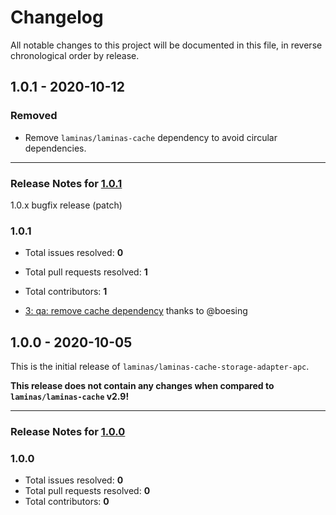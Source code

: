 # Changelog

All notable changes to this project will be documented in this file, in reverse chronological order by release.

## 1.0.1 - 2020-10-12

### Removed

- Remove `laminas/laminas-cache` dependency to avoid circular dependencies.


-----

### Release Notes for [1.0.1](https://github.com/laminas/laminas-cache-storage-adapter-apc/milestone/2)

1.0.x bugfix release (patch)

### 1.0.1

- Total issues resolved: **0**
- Total pull requests resolved: **1**
- Total contributors: **1**

 - [3: qa: remove cache dependency](https://github.com/laminas/laminas-cache-storage-adapter-apc/pull/3) thanks to @boesing

## 1.0.0 - 2020-10-05

This is the initial release of `laminas/laminas-cache-storage-adapter-apc`.

 **This release does not contain any changes when compared to `laminas/laminas-cache` v2.9!** 



-----

### Release Notes for [1.0.0](https://github.com/laminas/laminas-cache-storage-adapter-apc/milestone/1)



### 1.0.0

- Total issues resolved: **0**
- Total pull requests resolved: **0**
- Total contributors: **0**

